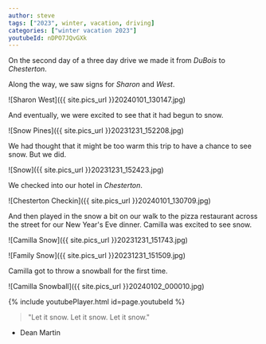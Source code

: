 ```yaml
---
author: steve
tags: ["2023", winter, vacation, driving]
categories: ["winter vacation 2023"]
youtubeId: nDPO7JQvGXk
---
```

On the second day of a three day drive we made it from *DuBois* to *Chesterton*.  

Along the way, we saw signs for *Sharon* and *West*.  

![Sharon West]({{ site.pics_url }}20240101_130147.jpg)  

And eventually, we were excited to see that it had begun to snow.  

![Snow Pines]({{ site.pics_url }}20231231_152208.jpg)  

We had thought that it might be too warm this trip to have a chance to see snow. But we did.  

![Snow]({{ site.pics_url }}20231231_152423.jpg)  

We checked into our hotel in *Chesterton*.  

![Chesterton Checkin]({{ site.pics_url }}20240101_130709.jpg)  

And then played in the snow a bit on our walk to the pizza restaurant across the street for our New Year's Eve dinner.  Camilla was excited to see snow.  

![Camilla Snow]({{ site.pics_url }}20231231_151743.jpg)  

![Family Snow]({{ site.pics_url }}20231231_151509.jpg) 

Camilla got to throw a snowball for the first time.  

![Camilla Snowball]({{ site.pics_url }}20240102_000010.jpg)  
  
{% include youtubePlayer.html id=page.youtubeId %}  
  
  
> "Let it snow. Let it snow. Let it snow."  

- Dean Martin  

